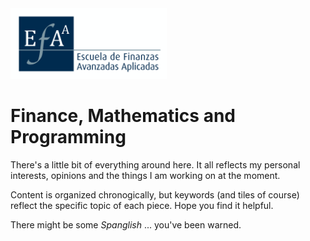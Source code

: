 <img src="./blog/images/LogoEFAA.png" width="250"  />

# Finance, Mathematics and Programming

There's a little bit of everything around here. It all reflects my personal interests, opinions and the things I am working on at the moment.

Content is organized chronogically, but keywords (and tiles of course) reflect the specific topic of each piece. Hope you find it helpful.

There might be some *Spanglish* ... you've been warned.
